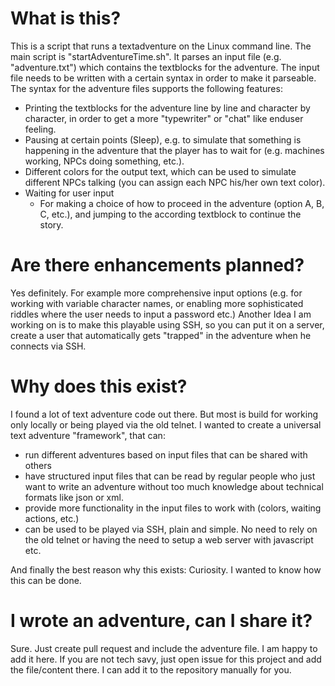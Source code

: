 # What is this?
This is a script that runs a textadventure on the Linux command line.
The main script is "startAdventureTime.sh". It parses an input file (e.g. "adventure.txt") which contains the textblocks for the adventure. The input file needs to be written with a certain syntax in order to make it parseable. 
The syntax for the adventure files supports the following features:
- Printing the textblocks for the adventure line by line and character by character, in order to get a more "typewriter" or "chat" like enduser feeling.
- Pausing at certain points (Sleep), e.g. to simulate that something is happening in the adventure that the player has to wait for (e.g. machines working, NPCs doing something, etc.).
- Different colors for the output text, which can be used to simulate different NPCs talking (you can assign each NPC his/her own text color).
- Waiting for user input
  - For making a choice of how to proceed in the adventure (option A, B, C, etc.), and jumping to the according textblock to continue the story.
  
# Are there enhancements planned?
Yes definitely. 
For example more comprehensive input options (e.g. for working with variable character names, or enabling more sophisticated riddles where the user needs to input a password etc.)
Another Idea I am working on is to make this playable using SSH, so you can put it on a server, create a user that automatically gets "trapped" in the adventure when he connects via SSH.
 
# Why does this exist?
I found a lot of text adventure code out there. But most is build for working only locally or being played via the old telnet. I wanted to create a universal text adventure "framework", that can:
- run different adventures based on input files that can be shared with others
- have structured input files that can be read by regular people who just want to write an adventure without too much knowledge about technical formats like json or xml. 
- provide more functionality in the input files to work with (colors, waiting actions, etc.)
- can be used to be played via SSH, plain and simple. No need to rely on the old telnet or having the need to setup a web server with javascript etc. 
 
And finally the best reason why this exists: Curiosity. I wanted to know how this can be done. 

# I wrote an adventure, can I share it?
Sure. Just create pull request and include the adventure file. I am happy to add it here.
If you are not tech savy, just open issue for this project and add the file/content there. I can add it to the repository manually for you.
